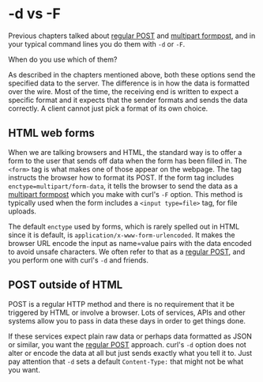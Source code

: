 # -d vs -F

Previous chapters talked about [regular POST](post.md) and
[multipart formpost](multipart.md), and in your typical command lines you do
them with `-d` or `-F`.

When do you use which of them?

As described in the chapters mentioned above, both these options send the
specified data to the server. The difference is in how the data is
formatted over the wire. Most of the time, the receiving end is written to
expect a specific format and it expects that the sender formats and sends the
data correctly. A client cannot just pick a format of its own choice.

## HTML web forms

When we are talking browsers and HTML, the standard way is to offer a form to
the user that sends off data when the form has been filled in. The `<form>`
tag is what makes one of those appear on the webpage. The tag instructs the
browser how to format its POST. If the form tag includes
`enctype=multipart/form-data`, it tells the browser to send the data as a
[multipart formpost](multipart.md) which you make with curl's `-F`
option. This method is typically used when the form includes a `<input
type=file>` tag, for file uploads.

The default `enctype` used by forms, which is rarely spelled out in HTML since
it is default, is `application/x-www-form-urlencoded`. It makes the browser
URL encode the input as name=value pairs with the data encoded to avoid unsafe
characters. We often refer to that as a [regular POST](post.md), and you
perform one with curl's `-d` and friends.

## POST outside of HTML

POST is a regular HTTP method and there is no requirement that it be triggered
by HTML or involve a browser. Lots of services, APIs and other systems allow
you to pass in data these days in order to get things done.

If these services expect plain raw data or perhaps data formatted as JSON or
similar, you want the [regular POST](post.md) approach. curl's `-d` option
does not alter or encode the data at all but just sends exactly what you tell
it to. Just pay attention that `-d` sets a default `Content-Type:` that might
not be what you want.

